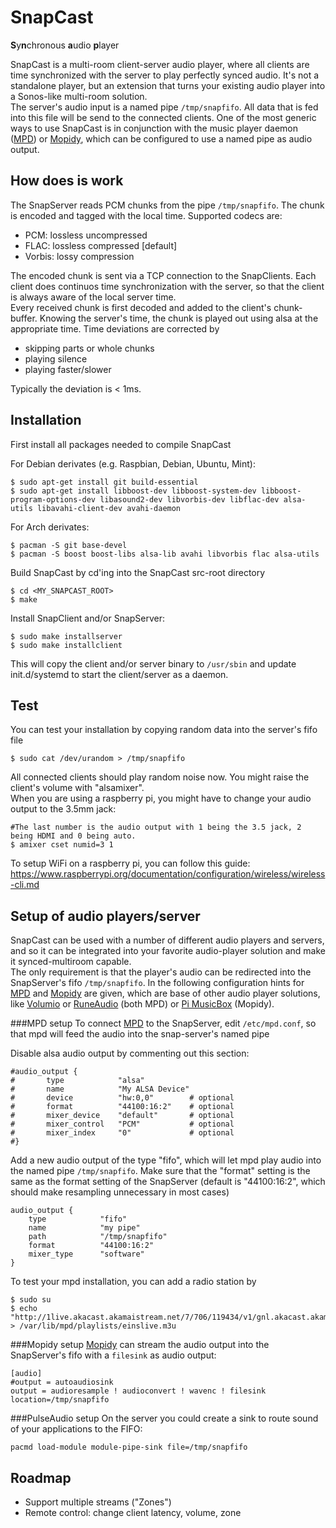 SnapCast
========

**S**y**n**chronous **a**udio **p**layer

SnapCast is a multi-room client-server audio player, where all clients are time synchronized with the server to play perfectly synced audio. It's not a standalone player, but an extension that turns your existing audio player into a Sonos-like multi-room solution.  
The server's audio input is a named pipe `/tmp/snapfifo`. All data that is fed into this file will be send to the connected clients. One of the most generic ways to use SnapCast is in conjunction with the music player daemon ([MPD](http://www.musicpd.org/)) or [Mopidy](https://www.mopidy.com/), which can be configured to use a named pipe as audio output.

How does is work
----------------
The SnapServer reads PCM chunks from the pipe `/tmp/snapfifo`. The chunk is encoded and tagged with the local time. Supported codecs are:
* PCM: lossless uncompressed
* FLAC: lossless compressed [default]
* Vorbis: lossy compression

The encoded chunk is sent via a TCP connection to the SnapClients.
Each client does continuos time synchronization with the server, so that the client is always aware of the local server time.  
Every received chunk is first decoded and added to the client's chunk-buffer. Knowing the server's time, the chunk is played out using alsa at the appropriate time. Time deviations are corrected by 
* skipping parts or whole chunks
* playing silence
* playing faster/slower

Typically the deviation is < 1ms.

Installation
------------
First install all packages needed to compile SnapCast

For Debian derivates (e.g. Raspbian, Debian, Ubuntu, Mint):

    $ sudo apt-get install git build-essential
    $ sudo apt-get install libboost-dev libboost-system-dev libboost-program-options-dev libasound2-dev libvorbis-dev libflac-dev alsa-utils libavahi-client-dev avahi-daemon
    
For Arch derivates:

    $ pacman -S git base-devel
    $ pacman -S boost boost-libs alsa-lib avahi libvorbis flac alsa-utils
    
Build SnapCast by cd'ing into the SnapCast src-root directory

    $ cd <MY_SNAPCAST_ROOT>
    $ make
    
Install SnapClient and/or SnapServer:

    $ sudo make installserver
    $ sudo make installclient

This will copy the client and/or server binary to `/usr/sbin` and update init.d/systemd to start the client/server as a daemon.


Test
----
You can test your installation by copying random data into the server's fifo file

    $ sudo cat /dev/urandom > /tmp/snapfifo

All connected clients should play random noise now. You might raise the client's volume with "alsamixer".  
When you are using a raspberry pi, you might have to change your audio output to the 3.5mm jack:

    #The last number is the audio output with 1 being the 3.5 jack, 2 being HDMI and 0 being auto.
    $ amixer cset numid=3 1

To setup WiFi on a raspberry pi, you can follow this guide:  
https://www.raspberrypi.org/documentation/configuration/wireless/wireless-cli.md


Setup of audio players/server
-----------------------------
SnapCast can be used with a number of different audio players and servers, and so it can be integrated into your favorite audio-player solution and make it synced-multiroom capable.  
The only requirement is that the player's audio can be redirected into the SnapServer's fifo `/tmp/snapfifo`. In the following configuration hints for [MPD](http://www.musicpd.org/) and [Mopidy](https://www.mopidy.com/) are given, which are base of other audio player solutions, like [Volumio](https://volumio.org/) or [RuneAudio](http://www.runeaudio.com/) (both MPD) or [Pi MusicBox](http://www.pimusicbox.com/) (Mopidy).

###MPD setup
To connect [MPD](http://www.musicpd.org/) to the SnapServer, edit `/etc/mpd.conf`, so that mpd will feed the audio into the snap-server's named pipe

Disable alsa audio output by commenting out this section:

    #audio_output {
    #       type            "alsa"
    #       name            "My ALSA Device"
    #       device          "hw:0,0"        # optional
    #       format          "44100:16:2"    # optional
    #       mixer_device    "default"       # optional
    #       mixer_control   "PCM"           # optional
    #       mixer_index     "0"             # optional
    #}

Add a new audio output of the type "fifo", which will let mpd play audio into the named pipe `/tmp/snapfifo`.
Make sure that the "format" setting is the same as the format setting of the SnapServer (default is "44100:16:2", which should make resampling unnecessary in most cases)

    audio_output {
        type            "fifo"
        name            "my pipe"
        path            "/tmp/snapfifo" 
        format          "44100:16:2"
        mixer_type      "software"
    } 

To test your mpd installation, you can add a radio station by

    $ sudo su
    $ echo "http://1live.akacast.akamaistream.net/7/706/119434/v1/gnl.akacast.akamaistream.net/1live" > /var/lib/mpd/playlists/einslive.m3u

###Mopidy setup
[Mopidy](https://www.mopidy.com/) can stream the audio output into the SnapServer's fifo with a `filesink` as audio output:

    [audio]
    #output = autoaudiosink
    output = audioresample ! audioconvert ! wavenc ! filesink location=/tmp/snapfifo

###PulseAudio setup
On the server you could create a sink to route sound of your applications to the FIFO:
```
pacmd load-module module-pipe-sink file=/tmp/snapfifo
```
    
Roadmap
-------
* Support multiple streams ("Zones")
* Remote control: change client latency, volume, zone
